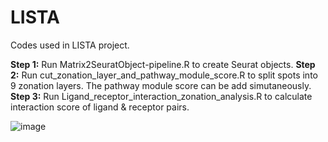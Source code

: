 # LISTA
Codes used in LISTA project.

**Step 1:** Run Matrix2SeuratObject-pipeline.R to create Seurat objects.
**Step 2:** Run cut_zonation_layer_and_pathway_module_score.R to split spots into 9 zonation layers. The pathway module score can be add simutaneously.
**Step 3:** Run Ligand_receptor_interaction_zonation_analysis.R to calculate interaction score of ligand & receptor pairs.

![image](https://github.com/haoshijie13/LISTA/assets/59014440/92db2bcd-39fd-4bbb-906c-ed2e4b0f0e5c)
